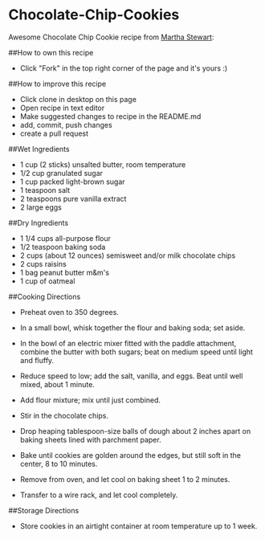 # Chocolate-Chip-Cookies
Awesome Chocolate Chip Cookie recipe from [Martha Stewart]("http://www.marthastewart.com/344840/soft-and-chewy-chocolate-chip-cookies"):

##How to own this recipe
- Click "Fork" in the top right corner of the page and it's yours :)

##How to improve this recipe
- Click clone in desktop on this page
- Open recipe in text editor
- Make suggested changes to recipe in the README.md
- add, commit, push changes
- create a pull request


##Wet Ingredients
- 1 cup (2 sticks) unsalted butter, room temperature
- 1/2 cup granulated sugar
- 1 cup packed light-brown sugar
- 1 teaspoon salt
- 2 teaspoons pure vanilla extract
- 2 large eggs


##Dry Ingredients
- 1 1/4 cups all-purpose flour
- 1/2 teaspoon baking soda
- 2 cups (about 12 ounces) semisweet and/or milk chocolate chips
- 2 cups raisins
- 1 bag peanut butter m&m's
- 1 cup of oatmeal

##Cooking Directions
- Preheat oven to 350 degrees.
- In a small bowl, whisk together the flour and baking soda; set aside.
- In the bowl of an electric mixer fitted with the paddle attachment, combine
  the butter with both sugars; beat on medium speed until light and fluffy.
- Reduce speed to low; add the salt, vanilla, and eggs. Beat until well mixed,
  about 1 minute.
- Add flour mixture; mix until just combined.
- Stir in the chocolate chips.

- Drop heaping tablespoon-size balls of dough about 2 inches apart on baking
  sheets lined with parchment paper.
- Bake until cookies are golden around the edges, but still soft in the center,
  8 to 10 minutes.
- Remove from oven, and let cool on baking sheet 1 to 2 minutes.
- Transfer to a wire rack, and let cool completely.

##Storage Directions
- Store cookies in an airtight container at room temperature up to 1 week.
